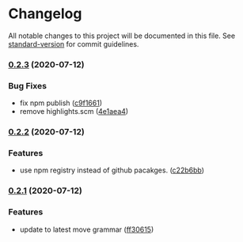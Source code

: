 # Changelog

All notable changes to this project will be documented in this file. See [standard-version](https://github.com/conventional-changelog/standard-version) for commit guidelines.

### [0.2.3](https://github.com/move-hub/tree-sitter-move/compare/v0.2.2...v0.2.3) (2020-07-12)


### Bug Fixes

* fix npm publish ([c9f1661](https://github.com/move-hub/tree-sitter-move/commit/c9f16618cffcb84f9de0fea2fa20f15f12970913))
* remove highlights.scm ([4e1aea4](https://github.com/move-hub/tree-sitter-move/commit/4e1aea4d891a5d998c8961a1ac6858c4db69f391))

### [0.2.2](https://github.com/move-hub/tree-sitter-move/compare/v0.2.1...v0.2.2) (2020-07-12)


### Features

* use npm registry instead of github pacakges. ([c22b6bb](https://github.com/move-hub/tree-sitter-move/commit/c22b6bbe99a3ca8cbb252bdc3f6acc93abcc0871))

### [0.2.1](https://github.com/move-hub/tree-sitter-move/compare/v0.2.0...v0.2.1) (2020-07-12)


### Features

* update to latest move grammar ([ff30615](https://github.com/move-hub/tree-sitter-move/commit/ff30615e7ef912711c164ae4d7e077d290615e58))
